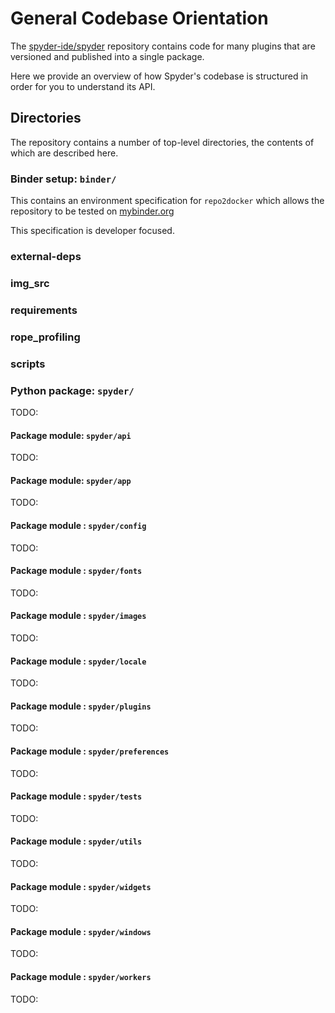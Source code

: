 # General Codebase Orientation

The [spyder-ide/spyder](https://github.com/spyder-ide/spyder) repository contains
code for many plugins that are versioned and published into a single package.

Here we provide an overview of how Spyder's codebase is structured in order for you to understand its API.

## Directories

The repository contains a number of top-level directories, the contents of which
are described here.

### Binder setup: ``binder/``

This contains an environment specification for ``repo2docker`` which allows
the repository to be tested on [mybinder.org](https://mybinder.org>)

This specification is developer focused.

### external-deps

### img_src

### requirements

### rope_profiling

### scripts

### Python package: ``spyder/``

TODO:

#### Package module: ``spyder/api``

TODO:

#### Package module: ``spyder/app``

TODO:

#### Package module : ``spyder/config``

TODO:

#### Package module : ``spyder/fonts``

TODO:

#### Package module : ``spyder/images``

TODO:

#### Package module : ``spyder/locale``

TODO:

#### Package module : ``spyder/plugins``

TODO:

#### Package module : ``spyder/preferences``

TODO:

#### Package module : ``spyder/tests``

TODO:

#### Package module : ``spyder/utils``

TODO:

#### Package module : ``spyder/widgets``

TODO:

#### Package module : ``spyder/windows``

TODO:

#### Package module : ``spyder/workers``

TODO:
